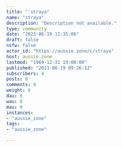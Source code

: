 ```yaml
---
title: "'straya" 
name: "straya"
description: "Description not available."
type: community
date: "2023-06-19 11:35:06"
draft: false
nsfw: false
actor_id: "https://aussie.zone/c/straya"
host: aussie.zone
lastmod: "1969-12-31 19:00:00"
published: "2023-06-19 09:26:12"
subscribers: 4
posts: 0
comments: 0
weight: 0
dau: 0
wau: 0
mau: 0
instances:
- "aussie_zone"
tags: 
- "aussie_zone"

---
```

